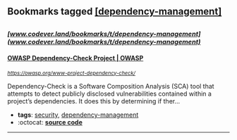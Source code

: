 ## Bookmarks tagged [[dependency-management]](https://www.codever.land/search?q=[dependency-management])

_<sup><sup>[www.codever.land/bookmarks/t/dependency-management](www.codever.land/bookmarks/t/dependency-management)</sup></sup>_
---
#### [OWASP Dependency-Check Project | OWASP](https://owasp.org/www-project-dependency-check/)
_<sup>https://owasp.org/www-project-dependency-check/</sup>_

Dependency-Check is a Software Composition Analysis (SCA) tool that attempts to detect publicly disclosed vulnerabilities contained within a project’s dependencies. It does this by determining if ther...
* **tags**: [security](../tagged/security.md), [dependency-management](../tagged/dependency-management.md)
* :octocat: **[source code](https://github.com/jeremylong/DependencyCheck)**
---
